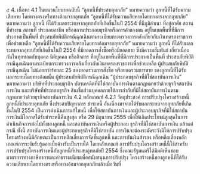 ๕
4. เนื้อหา
4.1 ในแนวนโยบายฉบับนี้
“ลูกหนี้ที่ประสบอุทกภัย” หมายความว่า ลูกหนี้ที่ได้รับความเสียหาย
โดยทางตรงหรือทางอ้อมจากอุทกภัย
“ลูกหนี้ที่ได้รับความเสียหายโดยทางตรงจากอุทกภัย” หมายความว่า ลูกหนี้
ที่ได้รับผลกระทบจากอุทกภัยที่เกิดขึ้นในปี 2554 ที่มีภูมิลำเนา ที่อยู่อาศัย สถานที่ทำงาน สถานที่
ประกอบอาชีพ หรือสถานประกอบธุรกิจหรือการค้าของตน อยู่ในเขตพื้นที่ที่มีการประกาศเป็นพื้นที่
ประสบภัยพิบัติกรณีฉุกเฉินตามระเบียบกระทรวงการคลังเกี่ยวกับเงินทดรองราชการเพื่อช่วยเหลือ
“ลูกหนี้ที่ได้รับความเสียหายโดยทางอ้อมจากอุทกภัย” หมายความว่า ลูกหนี้
ที่ได้รับผลกระทบจากอุทกภัยที่เกิดขึ้นในปี 2554 ที่มียอดการสั่งซื้อหรือมียอดขาย ซึ่งมีความสัมพันธ์
เกี่ยวเนื่องกันในทุกทอดกับบุคคล นิติบุคคล หรือกิจการ ที่อยู่ในเขตพื้นที่ที่มีการประกาศเป็นพื้นที่
ประสบภัยพิบัติกรณีฉุกเฉินตามระเบียบกระทรวงการคลังเกี่ยวกับเงินทดรองราชการเพื่อช่วยเหลือ
ผู้ประสบภัยพิบัติกรณีฉุกเฉิน ไม่น้อยกว่าร้อยละ 25 ของยอดรวมการสั่งซื้อ หรือยอดรวมการขาย
ของลูกหนี้ที่ได้รับผลกระทบโดยทางอ้อมนั้น
ผู้ประสบภัยพิบัติกรณีฉุกเฉิน
“ผู้ประกอบธุรกิจที่มิใช่สถาบันการเงิน” หมายความว่า บริษัทที่ประกอบธุรกิจ
บัตรเครดิตที่มิใช่สถาบันการเงินตามกฎหมายว่าด้วยธุรกิจสถาบันการเงิน และบริษัทที่ประกอบธุรกิจ
สินเชื่อส่วนบุคคลภายใต้การกำกับที่มิใช่สถาบันการเงินตามกฎหมายว่าด้วยธุรกิจสถาบันการเงิน
4.2 หลักเกณฑ์
4.2.1 วัตถุประสงค์
การปรับปรุงโครงสร้างหนี้ลูกหนี้ที่ประสบอุทกภัย ซึ่งประสบปัญหาการ
ชำระหนี้ อันเนื่องมาจากได้รับผลกระทบจากอุทกภัยที่เกิดขึ้นในปี 2554 เป็นการดำเนินการแก้ไขหนี้
เพื่อให้สถาบันการเงินและผู้ประกอบธุรกิจที่มิใช่สถาบันการเงินมีโอกาสได้รับชำระหนี้คืนสูงสุด หรือ
29 มิถุนายน 2555
เพื่อให้เกิดประโยชน์สูงสุดในการดำเนินกิจการต่อไปทั้งของลูกหนี้ และสถาบันการเงินหรือผู้ประกอบ
ธุรกิจที่มิใช่สถาบันการเงิน แล้วแต่กรณี ทั้งนี้ สถาบันการเงินและผู้ประกอบธุรกิจที่มิใช่สถาบัน
การเงินจะต้องระมัดระวังมิให้การปรับปรุงโครงสร้างหนี้มีลักษณะเป็นการหลีกเลี่ยงการจัดชั้นลูกหนี้
และการกันเงินสำรอง หรือหลีกเลี่ยงหลักเกณฑ์การระงับรับรู้ดอกเบี้ยค้างรับเป็นรายได้ โดยหลักเกณฑ์
การปรับปรุงโครงสร้างหนี้นี้ใช้สำหรับการปรับปรุงโครงสร้างหนี้กับลูกหนี้ที่ประสบอุทกภัยปี 2554
ซึ่งคณะรัฐมนตรีได้มีมติเห็นชอบมาตรการทางภาษีอากรและค่าธรรมเนียมเพื่อสนับสนุนการปรับปรุง
โครงสร้างหนี้ของลูกหนี้ที่ได้รับความเสียหายโดยทางตรงหรือทางอ้อมจากอุทกภัยแล้วเมื่อวันที่
